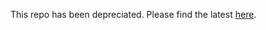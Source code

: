 This repo has been depreciated.  Please find the latest [here](https://github.com/irlnathan/sails101-Associations-Overview).